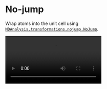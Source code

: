 # No-jump

Wrap atoms into the unit cell using [`MDAnalysis.transformations.nojump.NoJump`](https://docs.mdanalysis.org/stable/documentation_pages/transformations/nojump.html#MDAnalysis.transformations.nojump.NoJump).

<video controls>
  <source src="../../movies/mda-tui-nojump.mp4" type="video/mp4">
</video>

